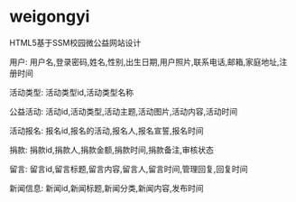 # weigongyi
HTML5基于SSM校园微公益网站设计

用户: 用户名,登录密码,姓名,性别,出生日期,用户照片,联系电话,邮箱,家庭地址,注册时间

活动类型: 活动类型id,活动类型名称

公益活动: 活动id,活动类型,活动主题,活动图片,活动内容,活动时间

活动报名: 报名id,报名的活动,报名人,报名宣誓,报名时间

捐款: 捐款id,捐款人,捐款金额,捐款时间,捐款备注,审核状态

留言: 留言id,留言标题,留言内容,留言人,留言时间,管理回复,回复时间

新闻信息: 新闻id,新闻标题,新闻分类,新闻内容,发布时间
